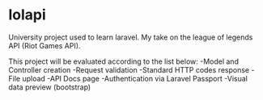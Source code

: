 # lolapi
University project used to learn laravel. My take on the league of legends API (Riot Games API).

This project will be evaluated according to the list below:
 -Model and Controller creation
 -Request validation
 -Standard HTTP codes response
 -File upload
 -API Docs page
 -Authentication via Laravel Passport
 -Visual data preview (bootstrap)
